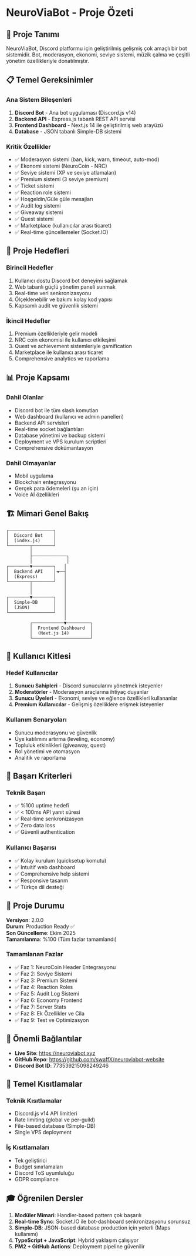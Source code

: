 # NeuroViaBot - Proje Özeti

## 🎯 Proje Tanımı

NeuroViaBot, Discord platformu için geliştirilmiş gelişmiş çok amaçlı bir bot sistemidir. Bot, moderasyon, ekonomi, seviye sistemi, müzik çalma ve çeşitli yönetim özellikleriyle donatılmıştır.

## 📋 Temel Gereksinimler

### Ana Sistem Bileşenleri
1. **Discord Bot** - Ana bot uygulaması (Discord.js v14)
2. **Backend API** - Express.js tabanlı REST API servisi
3. **Frontend Dashboard** - Next.js 14 ile geliştirilmiş web arayüzü
4. **Database** - JSON tabanlı Simple-DB sistemi

### Kritik Özellikler
- ✅ Moderasyon sistemi (ban, kick, warn, timeout, auto-mod)
- ✅ Ekonomi sistemi (NeuroCoin - NRC)
- ✅ Seviye sistemi (XP ve seviye atlamaları)
- ✅ Premium sistemi (3 seviye premium)
- ✅ Ticket sistemi
- ✅ Reaction role sistemi
- ✅ Hoşgeldin/Güle güle mesajları
- ✅ Audit log sistemi
- ✅ Giveaway sistemi
- ✅ Quest sistemi
- ✅ Marketplace (kullanıcılar arası ticaret)
- ✅ Real-time güncellemeler (Socket.IO)

## 🎯 Proje Hedefleri

### Birincil Hedefler
1. Kullanıcı dostu Discord bot deneyimi sağlamak
2. Web tabanlı güçlü yönetim paneli sunmak
3. Real-time veri senkronizasyonu
4. Ölçeklenebilir ve bakımı kolay kod yapısı
5. Kapsamlı audit ve güvenlik sistemi

### İkincil Hedefler
1. Premium özellikleriyle gelir modeli
2. NRC coin ekonomisi ile kullanıcı etkileşimi
3. Quest ve achievement sistemleriyle gamification
4. Marketplace ile kullanıcı arası ticaret
5. Comprehensive analytics ve raporlama

## 📊 Proje Kapsamı

### Dahil Olanlar
- Discord bot ile tüm slash komutları
- Web dashboard (kullanıcı ve admin panelleri)
- Backend API servisleri
- Real-time socket bağlantıları
- Database yönetimi ve backup sistemi
- Deployment ve VPS kurulum scriptleri
- Comprehensive dokümantasyon

### Dahil Olmayanlar
- Mobil uygulama
- Blockchain entegrasyonu
- Gerçek para ödemeleri (şu an için)
- Voice AI özellikleri

## 🏗️ Mimari Genel Bakış

```
┌─────────────────┐
│  Discord Bot    │
│  (index.js)     │
└────────┬────────┘
         │
         ├─────────────┐
         │             │
┌────────▼────────┐   │
│  Backend API    │◄──┤
│  (Express)      │   │
└────────┬────────┘   │
         │            │
         │            │
┌────────▼────────┐   │
│  Simple-DB      │   │
│  (JSON)         │   │
└─────────────────┘   │
                      │
         ┌────────────▼─────────┐
         │  Frontend Dashboard  │
         │  (Next.js 14)        │
         └──────────────────────┘
```

## 👥 Kullanıcı Kitlesi

### Hedef Kullanıcılar
1. **Sunucu Sahipleri** - Discord sunucularını yönetmek isteyenler
2. **Moderatörler** - Moderasyon araçlarına ihtiyaç duyanlar
3. **Sunucu Üyeleri** - Ekonomi, seviye ve eğlence özellikleri kullananlar
4. **Premium Kullanıcılar** - Gelişmiş özelliklere erişmek isteyenler

### Kullanım Senaryoları
- Sunucu moderasyonu ve güvenlik
- Üye katılımını artırma (leveling, economy)
- Topluluk etkinlikleri (giveaway, quest)
- Rol yönetimi ve otomasyon
- Analitik ve raporlama

## 🔑 Başarı Kriterleri

### Teknik Başarı
- ✅ %100 uptime hedefi
- ✅ < 100ms API yanıt süresi
- ✅ Real-time senkronizasyon
- ✅ Zero data loss
- ✅ Güvenli authentication

### Kullanıcı Başarısı
- ✅ Kolay kurulum (quicksetup komutu)
- ✅ Intuitif web dashboard
- ✅ Comprehensive help sistemi
- ✅ Responsive tasarım
- ✅ Türkçe dil desteği

## 📝 Proje Durumu

**Versiyon**: 2.0.0  
**Durum**: Production Ready ✅  
**Son Güncelleme**: Ekim 2025  
**Tamamlanma**: %100 (Tüm fazlar tamamlandı)

### Tamamlanan Fazlar
- ✅ Faz 1: NeuroCoin Header Entegrasyonu
- ✅ Faz 2: Seviye Sistemi
- ✅ Faz 3: Premium Sistemi
- ✅ Faz 4: Reaction Roles
- ✅ Faz 5: Audit Log Sistemi
- ✅ Faz 6: Economy Frontend
- ✅ Faz 7: Server Stats
- ✅ Faz 8: Ek Özellikler ve Cila
- ✅ Faz 9: Test ve Optimizasyon

## 🔗 Önemli Bağlantılar

- **Live Site**: https://neuroviabot.xyz
- **GitHub Repo**: https://github.com/swaffX/neuroviabot-website
- **Discord Bot ID**: 773539215098249246

## 📌 Temel Kısıtlamalar

### Teknik Kısıtlamalar
- Discord.js v14 API limitleri
- Rate limiting (global ve per-guild)
- File-based database (Simple-DB)
- Single VPS deployment

### İş Kısıtlamaları
- Tek geliştirici
- Budget sınırlamaları
- Discord ToS uyumluluğu
- GDPR compliance

## 🎓 Öğrenilen Dersler

1. **Modüler Mimari**: Handler-based pattern çok başarılı
2. **Real-time Sync**: Socket.IO ile bot-dashboard senkronizasyonu sorunsuz
3. **Simple-DB**: JSON-based database production için yeterli (Maps kullanımı)
4. **TypeScript + JavaScript**: Hybrid yaklaşım çalışıyor
5. **PM2 + GitHub Actions**: Deployment pipeline güvenilir

